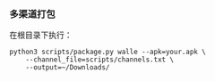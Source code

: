 ### 多渠道打包

在根目录下执行：

```
python3 scripts/package.py walle --apk=your.apk \
    --channel_file=scripts/channels.txt \
    --output=~/Downloads/
```
